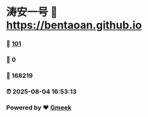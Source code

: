 # 涛安一号 :link: https://bentaoan.github.io 
### :page_facing_up: [101](https://bentaoan.github.io/tag.html) 
### :speech_balloon: 0 
### :hibiscus: 168219 
### :alarm_clock: 2025-08-04 16:53:13 
### Powered by :heart: [Gmeek](https://github.com/Meekdai/Gmeek)
